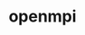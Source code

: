 ---
title: "openmpi"
layout: cache
categories: [package, develop-2024-02-04]
meta: {"versions": ["5.0.1"], "compilers": ["apple-clang@=15.0.0", "cce@=15.0.1", "gcc@=10.3.0", "gcc@=11.1.0", "gcc@=11.4.0", "gcc@=12.3.0", "gcc@=7.3.1", "gcc@=9.4.0", "oneapi@=2024.0.0"], "oss": ["amzn2", "rhel8", "sle_hpc15", "ubuntu20.04", "ubuntu22.04", "ventura"], "platforms": ["darwin", "linux"], "targets": ["aarch64", "neoverse_n1", "neoverse_v1", "neoverse_v2", "ppc64le", "x86_64_v3", "x86_64_v4", "zen4"], "stacks": ["aws-isc", "aws-isc-aarch64", "data-vis-sdk", "e4s", "e4s-cray-rhel", "e4s-cray-sles", "e4s-neoverse-v2", "e4s-neoverse_v1", "e4s-oneapi", "e4s-power", "ml-darwin-aarch64-mps", "ml-linux-x86_64-cpu", "ml-linux-x86_64-cuda", "ml-linux-x86_64-rocm", "radiuss-aws", "radiuss-aws-aarch64", "root", "tutorial"], "num_specs": 25, "num_specs_by_stack": {"ml-darwin-aarch64-mps": 1, "root": 25, "radiuss-aws-aarch64": 2, "aws-isc-aarch64": 6, "aws-isc": 3, "radiuss-aws": 1, "e4s-cray-rhel": 1, "e4s-cray-sles": 1, "e4s-neoverse_v1": 1, "e4s-power": 1, "data-vis-sdk": 1, "e4s": 1, "e4s-neoverse-v2": 1, "ml-linux-x86_64-cpu": 1, "tutorial": 2, "ml-linux-x86_64-cuda": 1, "ml-linux-x86_64-rocm": 1, "e4s-oneapi": 1}}
spec_details: [{"hash": "dha2wkgkn3bdbnd4a3slwebtjs3ew7ck", "compiler": "apple-clang@=15.0.0", "versions": ["5.0.1"], "os": "ventura", "platform": "darwin", "target": "aarch64", "variants": ["~atomics", "build_system=autotools", "~cuda", "fabrics=none", "~gpfs", "~internal-hwloc", "~internal-libevent", "~internal-pmix", "~java", "~legacylaunchers", "~lustre", "~memchecker", "~openshmem", "~orterunprefix", "patches=0a26bba", "~romio", "+rsh", "schedulers=none", "~static", "+vt", "+wrapper-rpath"], "stacks": ["ml-darwin-aarch64-mps", "root"], "size": "-", "tarball": "https://binaries.spack.io/develop-2024-02-04/build_cache/darwin-ventura-aarch64/apple-clang-15.0.0/openmpi-5.0.1/darwin-ventura-aarch64-apple-clang-15.0.0-openmpi-5.0.1-dha2wkgkn3bdbnd4a3slwebtjs3ew7ck.spack"}, {"hash": "bhtb6y54abqxkh65rxrfto74intr6flx", "compiler": "gcc@=7.3.1", "versions": ["5.0.1"], "os": "amzn2", "platform": "linux", "target": "aarch64", "variants": ["~atomics", "build_system=autotools", "~cuda", "fabrics=none", "~gpfs", "~internal-hwloc", "~internal-libevent", "~internal-pmix", "~java", "~legacylaunchers", "~lustre", "~memchecker", "~openshmem", "~orterunprefix", "patches=0a26bba", "~romio", "+rsh", "schedulers=none", "~static", "+vt", "+wrapper-rpath"], "stacks": ["radiuss-aws-aarch64", "root"], "size": "-", "tarball": "https://binaries.spack.io/develop-2024-02-04/build_cache/linux-amzn2-aarch64/gcc-7.3.1/openmpi-5.0.1/linux-amzn2-aarch64-gcc-7.3.1-openmpi-5.0.1-bhtb6y54abqxkh65rxrfto74intr6flx.spack"}, {"hash": "4kjbw7c3yqvfnoznugmnirzfzg5bcasc", "compiler": "gcc@=7.3.1", "versions": ["5.0.1"], "os": "amzn2", "platform": "linux", "target": "aarch64", "variants": ["~atomics", "build_system=autotools", "~cuda", "fabrics=ofi", "~gpfs", "~internal-hwloc", "~internal-libevent", "~internal-pmix", "~java", "+legacylaunchers", "~lustre", "~memchecker", "~openshmem", "~orterunprefix", "patches=0a26bba", "~romio", "+rsh", "schedulers=none", "~static", "+vt", "+wrapper-rpath"], "stacks": ["aws-isc-aarch64", "root"], "size": "-", "tarball": "https://binaries.spack.io/develop-2024-02-04/build_cache/linux-amzn2-aarch64/gcc-7.3.1/openmpi-5.0.1/linux-amzn2-aarch64-gcc-7.3.1-openmpi-5.0.1-4kjbw7c3yqvfnoznugmnirzfzg5bcasc.spack"}, {"hash": "fxubb4rmcouirnhzvjskehciisnm7fgx", "compiler": "gcc@=7.3.1", "versions": ["5.0.1"], "os": "amzn2", "platform": "linux", "target": "aarch64", "variants": ["~atomics", "build_system=autotools", "~cuda", "fabrics=ofi", "~gpfs", "~internal-hwloc", "~internal-libevent", "~internal-pmix", "~java", "+legacylaunchers", "~lustre", "~memchecker", "~openshmem", "~orterunprefix", "patches=0a26bba", "~romio", "+rsh", "schedulers=none", "~static", "+vt", "+wrapper-rpath"], "stacks": ["aws-isc-aarch64", "root"], "size": "-", "tarball": "https://binaries.spack.io/develop-2024-02-04/build_cache/linux-amzn2-aarch64/gcc-7.3.1/openmpi-5.0.1/linux-amzn2-aarch64-gcc-7.3.1-openmpi-5.0.1-fxubb4rmcouirnhzvjskehciisnm7fgx.spack"}, {"hash": "wepghf2yiqiydywtmwv26w6ig34tjog4", "compiler": "gcc@=7.3.1", "versions": ["5.0.1"], "os": "amzn2", "platform": "linux", "target": "aarch64", "variants": ["~atomics", "build_system=autotools", "~cuda", "fabrics=auto", "~gpfs", "~internal-hwloc", "~internal-libevent", "~internal-pmix", "~java", "+legacylaunchers", "~lustre", "~memchecker", "~openshmem", "~orterunprefix", "patches=0a26bba", "~romio", "+rsh", "schedulers=none", "~static", "+vt", "+wrapper-rpath"], "stacks": ["aws-isc-aarch64", "root"], "size": "-", "tarball": "https://binaries.spack.io/develop-2024-02-04/build_cache/linux-amzn2-aarch64/gcc-7.3.1/openmpi-5.0.1/linux-amzn2-aarch64-gcc-7.3.1-openmpi-5.0.1-wepghf2yiqiydywtmwv26w6ig34tjog4.spack"}, {"hash": "nthdzpi3j2xaurswxbnjhitlofldonpa", "compiler": "gcc@=7.3.1", "versions": ["5.0.1"], "os": "amzn2", "platform": "linux", "target": "neoverse_n1", "variants": ["~atomics", "build_system=autotools", "~cuda", "fabrics=ofi", "~gpfs", "~internal-hwloc", "~internal-libevent", "~internal-pmix", "~java", "+legacylaunchers", "~lustre", "~memchecker", "~openshmem", "~orterunprefix", "patches=0a26bba", "~romio", "+rsh", "schedulers=none", "~static", "+vt", "+wrapper-rpath"], "stacks": ["aws-isc-aarch64", "root"], "size": "-", "tarball": "https://binaries.spack.io/develop-2024-02-04/build_cache/linux-amzn2-neoverse_n1/gcc-7.3.1/openmpi-5.0.1/linux-amzn2-neoverse_n1-gcc-7.3.1-openmpi-5.0.1-nthdzpi3j2xaurswxbnjhitlofldonpa.spack"}, {"hash": "uyecjtiksg3onmtnl55fbbtrhmotqixt", "compiler": "gcc@=7.3.1", "versions": ["5.0.1"], "os": "amzn2", "platform": "linux", "target": "neoverse_n1", "variants": ["~atomics", "build_system=autotools", "~cuda", "fabrics=ofi", "~gpfs", "~internal-hwloc", "~internal-libevent", "~internal-pmix", "~java", "+legacylaunchers", "~lustre", "~memchecker", "~openshmem", "~orterunprefix", "patches=0a26bba", "~romio", "+rsh", "schedulers=none", "~static", "+vt", "+wrapper-rpath"], "stacks": ["aws-isc-aarch64", "root"], "size": "-", "tarball": "https://binaries.spack.io/develop-2024-02-04/build_cache/linux-amzn2-neoverse_n1/gcc-7.3.1/openmpi-5.0.1/linux-amzn2-neoverse_n1-gcc-7.3.1-openmpi-5.0.1-uyecjtiksg3onmtnl55fbbtrhmotqixt.spack"}, {"hash": "vz2ssqpjw65rs3zwxeo6hesv2wjkcljv", "compiler": "gcc@=7.3.1", "versions": ["5.0.1"], "os": "amzn2", "platform": "linux", "target": "neoverse_n1", "variants": ["~atomics", "build_system=autotools", "~cuda", "fabrics=none", "~gpfs", "~internal-hwloc", "~internal-libevent", "~internal-pmix", "~java", "~legacylaunchers", "~lustre", "~memchecker", "~openshmem", "~orterunprefix", "patches=0a26bba", "~romio", "+rsh", "schedulers=none", "~static", "+vt", "+wrapper-rpath"], "stacks": ["radiuss-aws-aarch64", "root"], "size": "-", "tarball": "https://binaries.spack.io/develop-2024-02-04/build_cache/linux-amzn2-neoverse_n1/gcc-7.3.1/openmpi-5.0.1/linux-amzn2-neoverse_n1-gcc-7.3.1-openmpi-5.0.1-vz2ssqpjw65rs3zwxeo6hesv2wjkcljv.spack"}, {"hash": "s5vtojpjgsyrw47oyj53fekbjazvcod2", "compiler": "gcc@=7.3.1", "versions": ["5.0.1"], "os": "amzn2", "platform": "linux", "target": "x86_64_v3", "variants": ["~atomics", "build_system=autotools", "~cuda", "fabrics=ofi", "~gpfs", "~internal-hwloc", "~internal-libevent", "~internal-pmix", "~java", "+legacylaunchers", "~lustre", "~memchecker", "~openshmem", "~orterunprefix", "patches=0a26bba", "~romio", "+rsh", "schedulers=none", "~static", "+vt", "+wrapper-rpath"], "stacks": ["root", "aws-isc"], "size": "-", "tarball": "https://binaries.spack.io/develop-2024-02-04/build_cache/linux-amzn2-x86_64_v3/gcc-7.3.1/openmpi-5.0.1/linux-amzn2-x86_64_v3-gcc-7.3.1-openmpi-5.0.1-s5vtojpjgsyrw47oyj53fekbjazvcod2.spack"}, {"hash": "fzjfq534tc2hd6hblitvpdkr6dolkua2", "compiler": "gcc@=7.3.1", "versions": ["5.0.1"], "os": "amzn2", "platform": "linux", "target": "neoverse_n1", "variants": ["~atomics", "build_system=autotools", "~cuda", "fabrics=auto", "~gpfs", "~internal-hwloc", "~internal-libevent", "~internal-pmix", "~java", "+legacylaunchers", "~lustre", "~memchecker", "~openshmem", "~orterunprefix", "patches=0a26bba", "~romio", "+rsh", "schedulers=none", "~static", "+vt", "+wrapper-rpath"], "stacks": ["aws-isc-aarch64", "root"], "size": "-", "tarball": "https://binaries.spack.io/develop-2024-02-04/build_cache/linux-amzn2-neoverse_n1/gcc-7.3.1/openmpi-5.0.1/linux-amzn2-neoverse_n1-gcc-7.3.1-openmpi-5.0.1-fzjfq534tc2hd6hblitvpdkr6dolkua2.spack"}, {"hash": "pbeympclziz4zli65ril7r3krkt55rqo", "compiler": "gcc@=7.3.1", "versions": ["5.0.1"], "os": "amzn2", "platform": "linux", "target": "x86_64_v3", "variants": ["~atomics", "build_system=autotools", "~cuda", "fabrics=none", "~gpfs", "~internal-hwloc", "~internal-libevent", "~internal-pmix", "~java", "~legacylaunchers", "~lustre", "~memchecker", "~openshmem", "~orterunprefix", "patches=0a26bba", "~romio", "+rsh", "schedulers=none", "~static", "+vt", "+wrapper-rpath"], "stacks": ["radiuss-aws", "root"], "size": "-", "tarball": "https://binaries.spack.io/develop-2024-02-04/build_cache/linux-amzn2-x86_64_v3/gcc-7.3.1/openmpi-5.0.1/linux-amzn2-x86_64_v3-gcc-7.3.1-openmpi-5.0.1-pbeympclziz4zli65ril7r3krkt55rqo.spack"}, {"hash": "2vz2xcctkyoojhar2qmid6c5s4m7i42m", "compiler": "gcc@=7.3.1", "versions": ["5.0.1"], "os": "amzn2", "platform": "linux", "target": "x86_64_v3", "variants": ["~atomics", "build_system=autotools", "~cuda", "fabrics=ofi", "~gpfs", "~internal-hwloc", "~internal-libevent", "~internal-pmix", "~java", "+legacylaunchers", "~lustre", "~memchecker", "~openshmem", "~orterunprefix", "patches=0a26bba", "~romio", "+rsh", "schedulers=none", "~static", "+vt", "+wrapper-rpath"], "stacks": ["root", "aws-isc"], "size": "-", "tarball": "https://binaries.spack.io/develop-2024-02-04/build_cache/linux-amzn2-x86_64_v3/gcc-7.3.1/openmpi-5.0.1/linux-amzn2-x86_64_v3-gcc-7.3.1-openmpi-5.0.1-2vz2xcctkyoojhar2qmid6c5s4m7i42m.spack"}, {"hash": "m5cym53sap2q3jzbwjfk67tsil2rv5ir", "compiler": "gcc@=7.3.1", "versions": ["5.0.1"], "os": "amzn2", "platform": "linux", "target": "x86_64_v3", "variants": ["~atomics", "build_system=autotools", "~cuda", "fabrics=auto", "~gpfs", "~internal-hwloc", "~internal-libevent", "~internal-pmix", "~java", "+legacylaunchers", "~lustre", "~memchecker", "~openshmem", "~orterunprefix", "patches=0a26bba", "~romio", "+rsh", "schedulers=none", "~static", "+vt", "+wrapper-rpath"], "stacks": ["root", "aws-isc"], "size": "-", "tarball": "https://binaries.spack.io/develop-2024-02-04/build_cache/linux-amzn2-x86_64_v3/gcc-7.3.1/openmpi-5.0.1/linux-amzn2-x86_64_v3-gcc-7.3.1-openmpi-5.0.1-m5cym53sap2q3jzbwjfk67tsil2rv5ir.spack"}, {"hash": "247zod7mwfizvp66eoogdvw3etvlhvtm", "compiler": "cce@=15.0.1", "versions": ["5.0.1"], "os": "rhel8", "platform": "linux", "target": "zen4", "variants": ["~atomics", "build_system=autotools", "~cuda", "fabrics=none", "~gpfs", "~internal-hwloc", "~internal-libevent", "~internal-pmix", "~java", "~legacylaunchers", "~lustre", "~memchecker", "~openshmem", "~orterunprefix", "patches=0a26bba", "~romio", "+rsh", "schedulers=none", "~static", "+vt", "+wrapper-rpath"], "stacks": ["e4s-cray-rhel", "root"], "size": "-", "tarball": "https://binaries.spack.io/develop-2024-02-04/build_cache/linux-rhel8-zen4/cce-15.0.1/openmpi-5.0.1/linux-rhel8-zen4-cce-15.0.1-openmpi-5.0.1-247zod7mwfizvp66eoogdvw3etvlhvtm.spack"}, {"hash": "idven62cmhohw2tv4tzfmzicufeofbd4", "compiler": "gcc@=10.3.0", "versions": ["5.0.1"], "os": "sle_hpc15", "platform": "linux", "target": "x86_64_v4", "variants": ["~atomics", "build_system=autotools", "~cuda", "fabrics=none", "~gpfs", "~internal-hwloc", "~internal-libevent", "~internal-pmix", "~java", "~legacylaunchers", "~lustre", "~memchecker", "~openshmem", "~orterunprefix", "patches=0a26bba", "~romio", "+rsh", "schedulers=none", "~static", "+vt", "+wrapper-rpath"], "stacks": ["e4s-cray-sles", "root"], "size": "-", "tarball": "https://binaries.spack.io/develop-2024-02-04/build_cache/linux-sle_hpc15-x86_64_v4/gcc-10.3.0/openmpi-5.0.1/linux-sle_hpc15-x86_64_v4-gcc-10.3.0-openmpi-5.0.1-idven62cmhohw2tv4tzfmzicufeofbd4.spack"}, {"hash": "fwiyhvz63kog2j57pzyvod2rlw2sgk6q", "compiler": "gcc@=11.4.0", "versions": ["5.0.1"], "os": "ubuntu20.04", "platform": "linux", "target": "neoverse_v1", "variants": ["~atomics", "build_system=autotools", "~cuda", "fabrics=none", "~gpfs", "~internal-hwloc", "~internal-libevent", "~internal-pmix", "~java", "~legacylaunchers", "~lustre", "~memchecker", "~openshmem", "~orterunprefix", "patches=0a26bba", "~romio", "+rsh", "schedulers=none", "~static", "+vt", "+wrapper-rpath"], "stacks": ["e4s-neoverse_v1", "root"], "size": "-", "tarball": "https://binaries.spack.io/develop-2024-02-04/build_cache/linux-ubuntu20.04-neoverse_v1/gcc-11.4.0/openmpi-5.0.1/linux-ubuntu20.04-neoverse_v1-gcc-11.4.0-openmpi-5.0.1-fwiyhvz63kog2j57pzyvod2rlw2sgk6q.spack"}, {"hash": "kivr5n7z655udt5xh6gulhvlthmswogy", "compiler": "gcc@=9.4.0", "versions": ["5.0.1"], "os": "ubuntu20.04", "platform": "linux", "target": "ppc64le", "variants": ["~atomics", "build_system=autotools", "~cuda", "fabrics=none", "~gpfs", "~internal-hwloc", "~internal-libevent", "~internal-pmix", "~java", "~legacylaunchers", "~lustre", "~memchecker", "~openshmem", "~orterunprefix", "patches=0a26bba", "~romio", "+rsh", "schedulers=none", "~static", "+vt", "+wrapper-rpath"], "stacks": ["e4s-power", "root"], "size": "-", "tarball": "https://binaries.spack.io/develop-2024-02-04/build_cache/linux-ubuntu20.04-ppc64le/gcc-9.4.0/openmpi-5.0.1/linux-ubuntu20.04-ppc64le-gcc-9.4.0-openmpi-5.0.1-kivr5n7z655udt5xh6gulhvlthmswogy.spack"}, {"hash": "5oohv77yhiboctrgkkfhnispcznfwtzy", "compiler": "gcc@=11.1.0", "versions": ["5.0.1"], "os": "ubuntu20.04", "platform": "linux", "target": "x86_64_v3", "variants": ["~atomics", "build_system=autotools", "~cuda", "fabrics=none", "~gpfs", "~internal-hwloc", "~internal-libevent", "~internal-pmix", "~java", "~legacylaunchers", "~lustre", "~memchecker", "~openshmem", "~orterunprefix", "patches=0a26bba", "~romio", "+rsh", "schedulers=none", "~static", "+vt", "+wrapper-rpath"], "stacks": ["data-vis-sdk", "root"], "size": "-", "tarball": "https://binaries.spack.io/develop-2024-02-04/build_cache/linux-ubuntu20.04-x86_64_v3/gcc-11.1.0/openmpi-5.0.1/linux-ubuntu20.04-x86_64_v3-gcc-11.1.0-openmpi-5.0.1-5oohv77yhiboctrgkkfhnispcznfwtzy.spack"}, {"hash": "ghwxoq4gw2j4qgzt2ggrafqifoexdq4u", "compiler": "gcc@=11.4.0", "versions": ["5.0.1"], "os": "ubuntu20.04", "platform": "linux", "target": "x86_64_v3", "variants": ["~atomics", "build_system=autotools", "~cuda", "fabrics=none", "~gpfs", "~internal-hwloc", "~internal-libevent", "~internal-pmix", "~java", "~legacylaunchers", "~lustre", "~memchecker", "~openshmem", "~orterunprefix", "patches=0a26bba", "~romio", "+rsh", "schedulers=none", "~static", "+vt", "+wrapper-rpath"], "stacks": ["e4s", "root"], "size": "-", "tarball": "https://binaries.spack.io/develop-2024-02-04/build_cache/linux-ubuntu20.04-x86_64_v3/gcc-11.4.0/openmpi-5.0.1/linux-ubuntu20.04-x86_64_v3-gcc-11.4.0-openmpi-5.0.1-ghwxoq4gw2j4qgzt2ggrafqifoexdq4u.spack"}, {"hash": "x4k66iqmpscf2gn2rktjwvl3wll4srqw", "compiler": "gcc@=11.4.0", "versions": ["5.0.1"], "os": "ubuntu22.04", "platform": "linux", "target": "neoverse_v2", "variants": ["~atomics", "build_system=autotools", "~cuda", "fabrics=none", "~gpfs", "~internal-hwloc", "~internal-libevent", "~internal-pmix", "~java", "~legacylaunchers", "~lustre", "~memchecker", "~openshmem", "~orterunprefix", "patches=0a26bba", "~romio", "+rsh", "schedulers=none", "~static", "+vt", "+wrapper-rpath"], "stacks": ["e4s-neoverse-v2", "root"], "size": "-", "tarball": "https://binaries.spack.io/develop-2024-02-04/build_cache/linux-ubuntu22.04-neoverse_v2/gcc-11.4.0/openmpi-5.0.1/linux-ubuntu22.04-neoverse_v2-gcc-11.4.0-openmpi-5.0.1-x4k66iqmpscf2gn2rktjwvl3wll4srqw.spack"}, {"hash": "ighlo4jy4ekba3a4gejfhx67zomlrndc", "compiler": "gcc@=11.4.0", "versions": ["5.0.1"], "os": "ubuntu22.04", "platform": "linux", "target": "x86_64_v3", "variants": ["~atomics", "build_system=autotools", "~cuda", "fabrics=none", "~gpfs", "~internal-hwloc", "~internal-libevent", "~internal-pmix", "~java", "~legacylaunchers", "~lustre", "~memchecker", "~openshmem", "~orterunprefix", "patches=0a26bba", "~romio", "+rsh", "schedulers=none", "~static", "+vt", "+wrapper-rpath"], "stacks": ["ml-linux-x86_64-cpu", "tutorial", "root"], "size": "-", "tarball": "https://binaries.spack.io/develop-2024-02-04/build_cache/linux-ubuntu22.04-x86_64_v3/gcc-11.4.0/openmpi-5.0.1/linux-ubuntu22.04-x86_64_v3-gcc-11.4.0-openmpi-5.0.1-ighlo4jy4ekba3a4gejfhx67zomlrndc.spack"}, {"hash": "emigg4c5sp5zq556tqtpnohw3erirxse", "compiler": "gcc@=11.4.0", "versions": ["5.0.1"], "os": "ubuntu22.04", "platform": "linux", "target": "x86_64_v3", "variants": ["~atomics", "build_system=autotools", "+cuda", "cuda_arch=80", "fabrics=none", "~gpfs", "~internal-hwloc", "~internal-libevent", "~internal-pmix", "~java", "~legacylaunchers", "~lustre", "~memchecker", "~openshmem", "~orterunprefix", "patches=0a26bba", "~romio", "+rsh", "schedulers=none", "~static", "+vt", "+wrapper-rpath"], "stacks": ["ml-linux-x86_64-cuda", "root"], "size": "-", "tarball": "https://binaries.spack.io/develop-2024-02-04/build_cache/linux-ubuntu22.04-x86_64_v3/gcc-11.4.0/openmpi-5.0.1/linux-ubuntu22.04-x86_64_v3-gcc-11.4.0-openmpi-5.0.1-emigg4c5sp5zq556tqtpnohw3erirxse.spack"}, {"hash": "6jwl4aqwixqkwmsezhh6if357vs5s3ul", "compiler": "gcc@=11.4.0", "versions": ["5.0.1"], "os": "ubuntu22.04", "platform": "linux", "target": "x86_64_v3", "variants": ["~atomics", "build_system=autotools", "~cuda", "fabrics=none", "~gpfs", "~internal-hwloc", "~internal-libevent", "~internal-pmix", "~java", "~legacylaunchers", "~lustre", "~memchecker", "~openshmem", "~orterunprefix", "patches=0a26bba", "~romio", "+rsh", "schedulers=none", "~static", "+vt", "+wrapper-rpath"], "stacks": ["ml-linux-x86_64-rocm", "root"], "size": "-", "tarball": "https://binaries.spack.io/develop-2024-02-04/build_cache/linux-ubuntu22.04-x86_64_v3/gcc-11.4.0/openmpi-5.0.1/linux-ubuntu22.04-x86_64_v3-gcc-11.4.0-openmpi-5.0.1-6jwl4aqwixqkwmsezhh6if357vs5s3ul.spack"}, {"hash": "22xay24mdym73hmj4zbq6zboyvper3xo", "compiler": "gcc@=12.3.0", "versions": ["5.0.1"], "os": "ubuntu22.04", "platform": "linux", "target": "x86_64_v3", "variants": ["~atomics", "build_system=autotools", "~cuda", "fabrics=none", "~gpfs", "~internal-hwloc", "~internal-libevent", "~internal-pmix", "~java", "~legacylaunchers", "~lustre", "~memchecker", "~openshmem", "~orterunprefix", "patches=0a26bba", "~romio", "+rsh", "schedulers=none", "~static", "+vt", "+wrapper-rpath"], "stacks": ["tutorial", "root"], "size": "-", "tarball": "https://binaries.spack.io/develop-2024-02-04/build_cache/linux-ubuntu22.04-x86_64_v3/gcc-12.3.0/openmpi-5.0.1/linux-ubuntu22.04-x86_64_v3-gcc-12.3.0-openmpi-5.0.1-22xay24mdym73hmj4zbq6zboyvper3xo.spack"}, {"hash": "e3y3liyrsbvwkub5fymjylwp2clirdqs", "compiler": "oneapi@=2024.0.0", "versions": ["5.0.1"], "os": "ubuntu22.04", "platform": "linux", "target": "x86_64_v3", "variants": ["~atomics", "build_system=autotools", "~cuda", "fabrics=none", "~gpfs", "~internal-hwloc", "~internal-libevent", "~internal-pmix", "~java", "~legacylaunchers", "~lustre", "~memchecker", "~openshmem", "~orterunprefix", "patches=0a26bba", "~romio", "~rsh", "schedulers=none", "~static", "+vt", "+wrapper-rpath"], "stacks": ["e4s-oneapi", "root"], "size": "-", "tarball": "https://binaries.spack.io/develop-2024-02-04/build_cache/linux-ubuntu22.04-x86_64_v3/oneapi-2024.0.0/openmpi-5.0.1/linux-ubuntu22.04-x86_64_v3-oneapi-2024.0.0-openmpi-5.0.1-e3y3liyrsbvwkub5fymjylwp2clirdqs.spack"}]
---